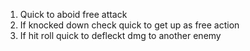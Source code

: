 1. Quick to aboid free attack
2. If knocked down check quick to get up as free action
3. If hit roll quick to defleckt dmg to another enemy